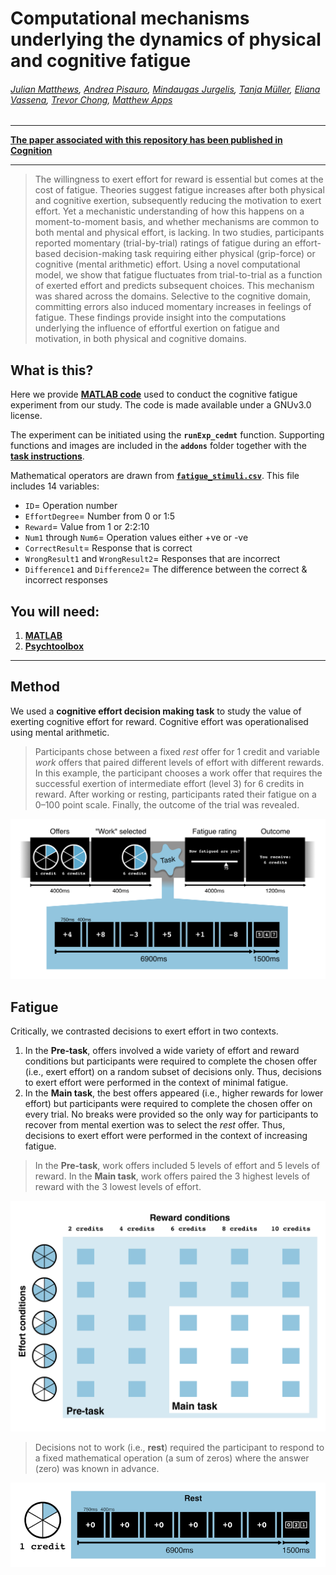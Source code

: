 # Computational mechanisms underlying the dynamics of physical and cognitive fatigue

###### [Julian Matthews](https://twitter.com/quined_quales), [Andrea Pisauro](https://twitter.com/AndreaPisauro), [Mindaugas Jurgelis](https://twitter.com/MKJurgelis), [Tanja Müller](https://twitter.com/tm_brainscience), [Eliana Vassena](https://twitter.com/ElianaVassena), [Trevor Chong](http://cogneuro.com.au/), [Matthew Apps](https://www.msn-lab.com/dr-matthew-apps)

***

[**The paper associated with this repository has been published in Cognition**](https://doi.org/10.1016/j.cognition.2023.105603)

***

> The willingness to exert effort for reward is essential but comes at the cost of fatigue. Theories suggest fatigue increases after both physical and cognitive exertion, subsequently reducing the motivation to exert effort. Yet a mechanistic understanding of how this happens on a moment-to-moment basis, and whether mechanisms are common to both mental and physical effort, is lacking. In two studies, participants reported momentary (trial-by-trial) ratings of fatigue during an effort-based decision-making task requiring either physical (grip-force) or cognitive (mental arithmetic) effort. Using a novel computational model, we show that fatigue fluctuates from trial-to-trial as a function of exerted effort and predicts subsequent choices. This mechanism was shared across the domains. Selective to the cognitive domain, committing errors also induced momentary increases in feelings of fatigue. These findings provide insight into the computations underlying the influence of effortful exertion on fatigue and motivation, in both physical and cognitive domains.

## What is this?
Here we provide **[MATLAB code](./code/)** used to conduct the cognitive fatigue experiment from our study. The code is made available under a GNUv3.0 license. 

The experiment can be initiated using the **`runExp_cedmt`** function. Supporting functions and images are included in the **`addons`** folder together with the [**task instructions**](./code/addons/instructions/cognitive_fatigue_instructions.pdf). 

Mathematical operators are drawn from [**`fatigue_stimuli.csv`**](./code/addons/fatigue_stimuli.csv). This file includes 14 variables:
- `ID`= Operation number
- `EffortDegree`= Number from 0 or 1:5
- `Reward`= Value from 1 or 2:2:10
- `Num1` through `Num6`= Operation values either +ve or -ve
- `CorrectResult`= Response that is correct
- `WrongResult1` and `WrongResult2`= Responses that are incorrect
- `Difference1` and `Difference2`= The difference between the correct & incorrect responses

## You will need: 
1. [**MATLAB**](https://au.mathworks.com/products/matlab.html)
2. [**Psychtoolbox**](http://psychtoolbox.org/)

***

## Method
We used a **cognitive effort decision making task** to study the value of exerting cognitive effort for reward. Cognitive effort was operationalised using mental arithmetic. 

> Participants chose between a fixed _rest_ offer for 1 credit and variable _work_ offers that paired different levels of effort with different rewards. In this example, the participant chooses a work offer that requires the successful exertion of intermediate effort (level 3) for 6 credits in reward. After working or resting, participants rated their fatigue on a 0–100 point scale. Finally, the outcome of the trial was revealed.

![methods]

## Fatigue
Critically, we contrasted decisions to exert effort in two contexts. 

1. In the **Pre-task**, offers involved a wide variety of effort and reward conditions but participants were required to complete the chosen offer (i.e., exert effort) on a random subset of decisions only. Thus, decisions to exert effort were performed in the context of minimal fatigue. 
2. In the **Main task**, the best offers appeared (i.e., higher rewards for lower effort) but participants were required to complete the chosen offer on every trial. No breaks were provided so the only way for participants to recover from mental exertion was to select the _rest_ offer. Thus, decisions to exert effort were performed in the context of increasing fatigue. 

> In the **Pre-task**, work offers included 5 levels of effort and 5 levels of reward. In the **Main task**, work offers paired the 3 highest levels of reward with the 3 lowest levels of effort.

![conditions]

> Decisions not to work (i.e., **rest**) required the participant to respond to a fixed mathematical operation (a sum of zeros) where the answer (zero) was known in advance.

![rest]

[methods]: /figures/cognitive_paradigm.png
[conditions]: /figures/effort_conditions.png
[rest]: /figures/cognitive_rest.png
